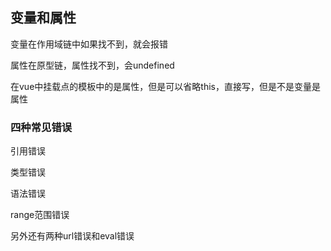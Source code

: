 ## 变量和属性

变量在作用域链中如果找不到，就会报错

属性在原型链，属性找不到，会undefined

在vue中挂载点的模板中的是属性，但是可以省略this，直接写，但是不是变量是属性

### 四种常见错误

引用错误

类型错误

语法错误

range范围错误

另外还有两种url错误和eval错误